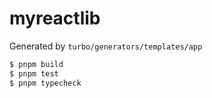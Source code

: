 # myreactlib

Generated by `turbo/generators/templates/app`

```bash
$ pnpm build
$ pnpm test
$ pnpm typecheck
```